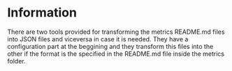 # Information
There are two tools provided for transforming the metrics README.md files into JSON files and viceversa in case it is needed. They have a configuration part at the beggining and they transform this files into the other if the format is the specified in the README.md file inside the metrics folder.